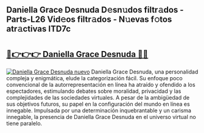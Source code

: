## Daniella Grace Desnuda D𝚎sn𝚞dos filtr𝚊dos - Parts-L26 Vid𝚎os filtr𝚊dos - N𝚞evas f𝚘tos atr𝚊ctivas ITD7c

# <h2><a href="http://mbaacua.tromn.icu/?c=Daniella+Grace+Desnuda">🔗👉👉👉 Daniella Grace Desnuda 🔗🔗</a></h2>

[![Daniella Grace Desnuda nuevo](https://i.imgur.com/pEAQMta.gif)](http://mbaacua.tromn.icu/?c=Daniella+Grace+Desnuda)
Daniella Grace Desnuda, una personalidad compleja y enigmática, elude la categorización fácil. Su enfoque poco convencional de la autorrepresentación en línea ha atraído y ofendido a los espectadores, estimulando debates sobre moralidad, privacidad y las complejidades de las sociedades virtuales. A pesar de la ambigüedad de sus objetivos futuros, su papel en la configuración del mundo en línea es innegable. Impulsada por una determinación inquebrantable y un carisma innegable, la presencia de Daniella Grace Desnuda en el universo virtual no tiene paralelo.
